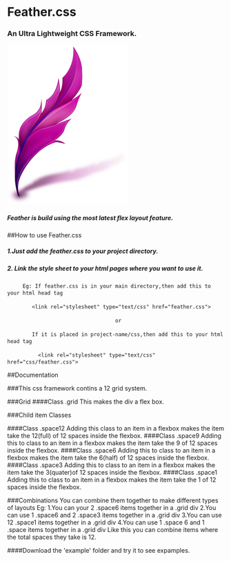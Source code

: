 # Feather.css
### An Ultra Lightweight CSS Framework.
![alt tag](https://raw.githubusercontent.com/Nijinsha/Feather.css/master/feather.png)
##### Feather is build using the most latest flex layout feature.

##How to use Feather.css

##### 1.Just add the feather.css to your project directory.
##### 2. Link the style sheet to your html pages where you want to use it.
         Eg: If feather.css is in your main directory,then add this to your html head tag
             
            <link rel="stylesheet" type="text/css" href="feather.css">
            
                                       or 
            
            If it is placed in project-name/css,then add this to your html head tag
              
              <link rel="stylesheet" type="text/css" href="css/feather.css">
              

##Documentation
    
###This css framework contins a 12 grid system.
         
###Grid
####Class .grid
         This makes the div a flex box.
         
###Child item Classes
         
####Class .space12
     Adding this class to an item in a flexbox makes the item take the 12(full) of 12 spaces inside the flexbox.
####Class .space9
     Adding this to class to an item in a flexbox makes the item take the 9 of 12 spaces inside the flexbox.
####Class .space6
     Adding this to class to an item in a flexbox makes the item take the 6(half) of 12 spaces inside the flexbox.
####Class .space3
     Adding this to class to an item in a flexbox makes the item take the 3(quater)of 12 spaces inside the flexbox.
####Class .space1
     Adding this to class to an item in a flexbox makes the item take the 1 of 12 spaces inside the flexbox.
             
###Combinations
         You can combine them together to make different types of layouts
         Eg:
         1.You can your 2 .space6 items together in a .grid div
         2.You can use 1 .space6 and 2 .space3 items together in a .grid div
         3.You can use 12 .space1 items together in a .grid div
         4.You can use 1 .space 6 and 1 .space items together in a .grid div
         Like this you can combine items where the total spaces they take is 12.
                  
                  
####Download the 'example' folder and try it to see expamples.
         
         
             
             
